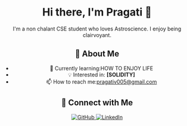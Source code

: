 <div align="center">
  <h1>Hi there, I'm Pragati 👋</h1>
  <p>
    I'm a non chalant CSE student who loves Astroscience.
    I enjoy being clairvoyant.
    
  </p>
  
  <h2>🚀 About Me</h2>
  <ul>
    <li>🌱 Currently learning:HOW TO ENJOY LIFE</li>
    <li>💡 Interested in: <strong>[SOLIDITY]</strong></li>
    <li>📫 How to reach me:<a href="mailto:your.email@example.com">pragativ005@gmail.com</a></li>
  </ul>

  <h2>📌 Connect with Me</h2>
  <p>
    <a href="https://github.com/yourgithub" target="_blank">
      <img src="https://img.shields.io/badge/GitHub-333.svg?&style=for-the-badge&logo=github&logoColor=white" alt="GitHub" />
    </a>
    <a href="https://www.linkedin.com/in/" target="_blank">
      <img src="https://img.shields.io/badge/LinkedIn-0077B5.svg?&style=for-the-badge&logo=linkedin&logoColor=white" alt="LinkedIn" />
    </a>
  </p>
</div>

